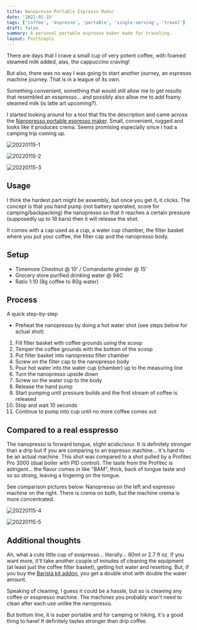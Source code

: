 ```yaml
---
title: Nanopresso Portable Espresso Maker
date: '2022-01-15'
tags: ['coffee', 'espresso', 'portable', 'single-serving', 'travel']
draft: false
summary: A personal portable espresso maker made for traveling.
layout: PostSimple
---
```


There are days that I crave a small cup of very potent coffee, with foamed steamed milk added, alas, the cappuccino craving!

But also, there was no way I was going to start another journey, an espresso machine journey. That is in a league of its own.

Something convenient, something that would still allow me to get results that resembled an esspresso... and possibly also allow me to add foamy steamed milk (is latte art upcoming?).

I started looking around for a tool that fits the description and came across the [Nanopresso portable espresso maker](https://amzn.to/3I7H63Q). Small, convenient, rugged and looks like it produces crema. Seems promising especially since I had a camping trip coming up.

![20220115-1](/static/images/20220115-1.png)

![20220115-2](/static/images/20220115-2.jpg)

![20220115-3](/static/images/20220115-3.jpg)

## Usage

I think the hardest part might be assembly, but once you get it, it clicks. The concept is that you hand pump (not battery operated, score for camping/backpacking) the nanopresso so that it reaches a certain pressure (supposedly up to 18 bars) then it will release the shot.

It comes with a cap used as a cup, a water cup chamber, the filter basket where you put your coffee, the filter cap and the nanopresso body.

## Setup

- Timemore Chestnut @ 10' / Comandante grinder @ 15'
- Grocery store purified drinking water @ 94C
- Ratio 1:10 (8g coffee to 80g water)

## Process

A quick step-by-step

- Preheat the nanopresso by doing a hot water shot (see steps below for actual shot)

1. Fill filter basket with coffee grounds using the scoop
2. Temper the coffee grounds with the bottom of the scoop
3. Put filter basket into nanopresso filter chamber
4. Screw on the filter cap to the nanopresso body
5. Pour hot water into the water cup (chamber) up to the measuring line
6. Turn the nanopresso upside down
7. Screw on the water cup to the body
8. Release the hand pump
9. Start pumping until pressure builds and the first stream of coffee is released
10. Stop and wait 10 seconds
11. Continue to pump into cup until no more coffee comes out

## Compared to a real esspresso

The nanopresso is forward tongue, slight acidic/sour. It is definitely stronger than a drip but if you are comparing to an espresso machine... it's hard to be an actual machine. This shot was compared to a shot pulled by a Profitec Pro 3000 (dual boiler with PID control). The taste from the Profitec is astrigent... the flavor comes in like "BAM", thick, back of tongue taste and so so strong, leaving a lingering on the tongue.

See comparison pictures below. Nanopresso on the left and espresso machine on the right. There is crema on both, but the machine crema is more concentrated.

![20220115-4](/static/images/20220115-4.png)

![20220115-5](/static/images/20220115-5.png)

## Additional thoughts

Ah, what a cute little cup of esspresso... literally... 80ml or 2.7 fl oz. If you want more, it'll take another couple of minutes of cleaning the equipment (at least just the coffee filter basket), getting hot water and resetting. But, if you buy the [Barista kit addon](https://amzn.to/3GzyySG), you get a double shot with double the water amount.

Speaking of cleaning, I guess it could be a hassle, but so is cleaning any coffee or esspresso machine. The machines you probably won't need to clean after each use unlike the nanopresso.

But bottom line, it is super portable and for camping or hiking, it's a good thing to have! It definitely tastes stronger than drip coffee.

